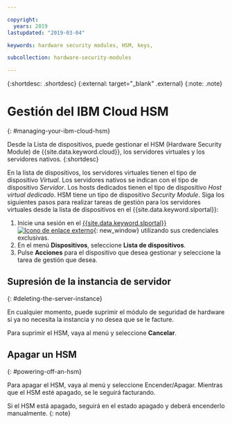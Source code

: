 ```yaml
---

copyright:
  years: 2019
lastupdated: "2019-03-04"

keywords: hardware security modules, HSM, keys,

subcollection: hardware-security-modules

---
```


{:shortdesc: .shortdesc}
{:external: target="_blank" .external}
{:note: .note}

# Gestión del IBM Cloud HSM
{: #managing-your-ibm-cloud-hsm}

Desde la Lista de dispositivos, puede gestionar el HSM (Hardware Security Module) de {{site.data.keyword.cloud}}, los servidores virtuales y los servidores nativos.
{:shortdesc}

En la lista de dispositivos, los servidores virtuales tienen el tipo de dispositivo *Virtual*. Los servidores nativos se indican con el tipo de dispositivo *Servidor*. Los hosts dedicados tienen el tipo de dispositivo *Host virtual dedicado*. HSM tiene un tipo de dispositivo *Security Module*.
Siga los siguientes pasos para realizar tareas de gestión para los servidores virtuales desde la lista de dispositivos en el {{site.data.keyword.slportal}}:  
1. Inicie una sesión en el [{{site.data.keyword.slportal}} ![Icono de enlace externo](../../icons/launch-glyph.svg "Icono de enlace externo")](https://control.softlayer.com/){: new_window} utilizando sus credenciales exclusivas.
2. En el menú **Dispositivos**, seleccione **Lista de dispositivos**.
3. Pulse **Acciones** para el dispositivo que desea gestionar y seleccione la tarea de gestión que desea.

## Supresión de la instancia de servidor
{: #deleting-the-server-instance}

En cualquier momento, puede suprimir el módulo de seguridad de hardware si ya no necesita la instancia y no desea que se le facture.

Para suprimir el HSM, vaya al menú y seleccione **Cancelar**.

## Apagar un HSM
{: #powering-off-an-hsm}

Para apagar el HSM, vaya al menú y seleccione Encender/Apagar. Mientras que el HSM esté apagado, se le seguirá facturando.

Si el HSM está apagado, seguirá en el estado apagado y deberá encenderlo manualmente.
{: note}
